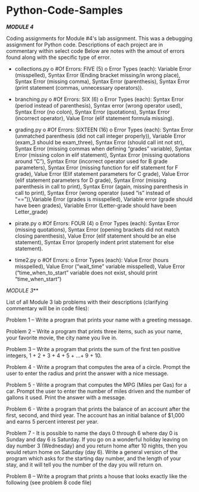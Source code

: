 # Python-Code-Samples

***MODULE 4***

Coding assignments for Module #4's lab assignment. This was a debugging assignment for Python code. Descriptions of each project are in commentary within select code Below are notes with the amout of errors found along with the specific type of error.

-	collections.py
o	#Of Errors: FIVE (5)
o	Error Types (each): Variable Error (misspelled), Syntax Error (Ending bracket missing/in wrong place), Syntax Error (missing comma), Syntax Error (parenthesis), Syntax Error (print statement (commas, unnecessary operators)).

-	branching.py
o	#Of Errors: SIX (6)
o	Error Types (each): Syntax Error (period instead of parenthesis), Syntax error (wrong operator used), Syntax Error (no colon), Syntax Error (quotations), Syntax Error (incorrect operator), Value Error (elif statement formula missing).

-	grading.py
o	#Of Errors: SIXTEEN (16)
o	Error Types (each): Syntax Error (unmatched parenthesis (did not call integer properly)), Variable Error (exam_3 should be exam_three), Syntax Error (should call int not str), Syntax Error (missing commas when defining “grades” variable),  Syntax Error (missing colon in elif statement),  Syntax Error (missing quotations around “C”), Syntax Error (incorrect operator used for B grade parameters), Syntax Error (missing function for elif statement for F grade), Value Error (Elif statement parameters for C grade), Value Error (elif statement parameters for D grade), Syntax Error (missing parenthesis in call to print), Syntax Error (again, missing parenthesis in call to print), Syntax Error (wrong operator (used “is” instead of “==”)),Variable Error (grades is misspelled), Variable error (grade should have been grades), Variable Error (Letter-grade should have been Letter_grade)

-	pirate.py
o	#Of Errors: FOUR (4)
o	Error Types (each): Syntax Error (missing quotations), Syntax Error (opening brackets did not match closing parenthesis), Value Error (elif statement should be an else statement), Syntax Error (properly indent print statement for else statement).

-	time2.py
o	#Of Errors:
o	Error Types (each): Value Error (hours misspelled), Value Error (“wait_time” variable misspelled), Value Error (“time_when_to_start” variable does not exist, should print “time_when_start”)

*MODULE 3***

List of all Module 3 lab problems with their descriptions (clarifying commentary will be in code files):

Problem 1 – Write a program that prints your name with a greeting message. 

Problem 2 – Write a program that prints three items, such as your name, your favorite movie, the city name you live in. 

Problem 3 – Write a program that prints the sum of the first ten positive integers, 1 + 2 + 3 + 4 +
5 + …+ 9 + 10.  

Problem 4 - Write a program that computes the area of a circle. Prompt the user to enter the radius and print the answer with a nice message. 

Problem 5 - Write a program that computes the MPG (Miles per Gas) for a car. Prompt the user to enter the number of miles driven and the number of gallons it used. Print the answer with a message. 

Problem 6 - Write a program that prints the balance of an account after the first, second, and third year. The account has an initial balance of $1,000 and earns 5 percent interest per year. 

Problem 7 - It is possible to name the days 0 through 6 where day 0 is Sunday and day 6 is Saturday. If you go on a wonderful holiday leaving on day number 3 (Wednesday) and you return home after 10 nights, then you would return home on Saturday (day 6). Write a general version of the program which asks for the starting day number, and the length of your stay, and it will tell you the number of the day you will return on. 

Problem 8 – Write a program that prints a house that looks exactly like the following (see problem 8 code file)
